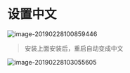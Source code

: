# 设置中文

![image-20190228100859446](../images/image-20190228100859446.png)

> 安装上面安装后，重启自动变成中文

![image-20190228103055605](../images/image-20190228103055605.png)

